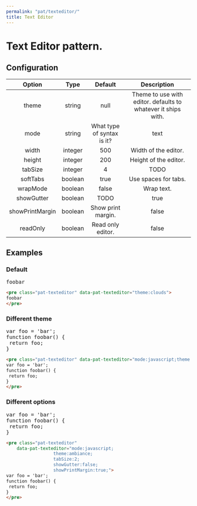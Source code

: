 ```yaml
---
permalink: "pat/texteditor/"
title: Text Editor
---
```


# Text Editor pattern.

## Configuration

| Option | Type | Default | Description |
|:-:|:-:|:-:|:-:|
| theme | string | null | Theme to use with editor. defaults to whatever it ships with. |
| mode | string | What type of syntax is it? | text |
| width | integer | 500 | Width of the editor. |
| height | integer | 200 | Height of the editor. |
| tabSize | integer | 4 | TODO |
| softTabs | boolean | true | Use spaces for tabs. |
| wrapMode | boolean | false | Wrap text. |
| showGutter | boolean | TODO | true |
| showPrintMargin | boolean | Show print margin. | false |
| readOnly | boolean | Read only editor. | false |


## Examples

### Default

<pre class="pat-texteditor" data-pat-texteditor="theme:clouds">
foobar
</pre>

```html
<pre class="pat-texteditor" data-pat-texteditor="theme:clouds">
foobar
</pre>
```


### Different theme

<pre class="pat-texteditor" data-pat-texteditor="mode:javascript;theme:dawn;">
var foo = 'bar';
function foobar() {
 return foo;
}
</pre>

```html
<pre class="pat-texteditor" data-pat-texteditor="mode:javascript;theme:dawn;">
var foo = 'bar';
function foobar() {
 return foo;
}
</pre>
```


### Different options

<pre class="pat-texteditor"
    data-pat-texteditor="mode:javascript;
                  theme:ambiance;
                  tabSize:2;
                  showGutter:false;
                  showPrintMargin:true;">
var foo = 'bar';
function foobar() {
 return foo;
}
</pre>

```html
<pre class="pat-texteditor"
    data-pat-texteditor="mode:javascript;
                  theme:ambiance;
                  tabSize:2;
                  showGutter:false;
                  showPrintMargin:true;">
var foo = 'bar';
function foobar() {
 return foo;
}
</pre>
```


